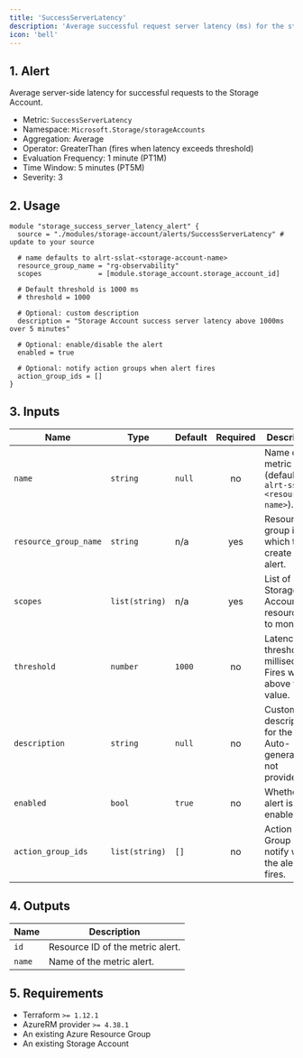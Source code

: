 ```yaml
---
title: 'SuccessServerLatency'
description: 'Average successful request server latency (ms) for the storage account'
icon: 'bell'
---
```


## 1. Alert
Average server-side latency for successful requests to the Storage Account.

- Metric: `SuccessServerLatency`
- Namespace: `Microsoft.Storage/storageAccounts`
- Aggregation: Average
- Operator: GreaterThan (fires when latency exceeds threshold)
- Evaluation Frequency: 1 minute (PT1M)
- Time Window: 5 minutes (PT5M)
- Severity: 3

## 2. Usage
```hcl main.tf
module "storage_success_server_latency_alert" {
  source = "./modules/storage-account/alerts/SuccessServerLatency" # update to your source

  # name defaults to alrt-sslat-<storage-account-name>
  resource_group_name = "rg-observability"
  scopes              = [module.storage_account.storage_account_id]

  # Default threshold is 1000 ms
  # threshold = 1000

  # Optional: custom description
  description = "Storage Account success server latency above 1000ms over 5 minutes"

  # Optional: enable/disable the alert
  enabled = true

  # Optional: notify action groups when alert fires
  action_group_ids = []
}
```

## 3. Inputs
| Name | Type | Default | Required | Description |
|------|------|---------|:--------:|-------------|
| `name` | `string` | `null` | no | Name of the metric alert (defaults to `alrt-sslat-<resource-name>`). |
| `resource_group_name` | `string` | n/a | yes | Resource group in which to create the alert. |
| `scopes` | `list(string)` | n/a | yes | List of Storage Account resource IDs to monitor. |
| `threshold` | `number` | `1000` | no | Latency threshold in milliseconds. Fires when above this value. |
| `description` | `string` | `null` | no | Custom description for the alert. Auto-generated if not provided. |
| `enabled` | `bool` | `true` | no | Whether the alert is enabled. |
| `action_group_ids` | `list(string)` | `[]` | no | Action Group IDs to notify when the alert fires. |

## 4. Outputs
| Name | Description |
|------|-------------|
| `id` | Resource ID of the metric alert. |
| `name` | Name of the metric alert. |

## 5. Requirements
- Terraform `>= 1.12.1`
- AzureRM provider `>= 4.38.1`
- An existing Azure Resource Group
- An existing Storage Account


